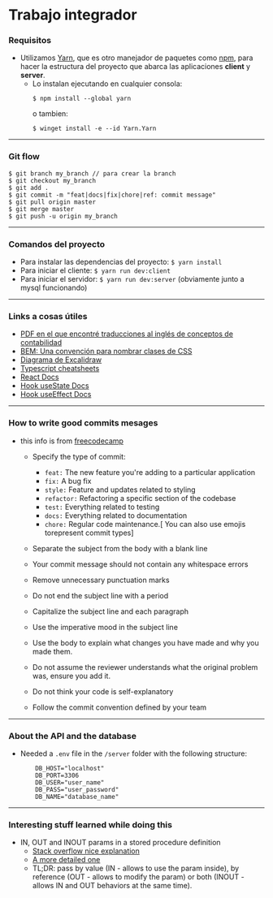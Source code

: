 # Trabajo integrador

### Requisitos
- Utilizamos [Yarn](https://yarnpkg.com/), que es otro manejador de paquetes como [npm](https://www.npmjs.com/),
para hacer la estructura del proyecto que abarca las aplicaciones **client** y **server**.  
    - Lo instalan ejecutando en cualquier consola:  
        ```
        $ npm install --global yarn
        ```
        o tambien:  
        ```
        $ winget install -e --id Yarn.Yarn
        ```

---

### Git flow
```
$ git branch my_branch // para crear la branch
$ git checkout my_branch
$ git add .
$ git commit -m "feat|docs|fix|chore|ref: commit message"
$ git pull origin master
$ git merge master
$ git push -u origin my_branch
```

---

### Comandos del proyecto
- Para instalar las dependencias del proyecto: `$ yarn install`
- Para iniciar el cliente: `$ yarn run dev:client`
- Para iniciar el servidor: `$ yarn run dev:server` (obviamente junto a mysql funcionando)

---

### Links a cosas útiles
- [PDF en el que encontré traducciones al inglés de conceptos de contabilidad](https://elingua.es/PDF/contabilidad1.pdf)
- [BEM: Una convención para nombrar clases de CSS](https://getbem.com/naming/)
- [Diagrama de Excalidraw](https://excalidraw.com/#room=acfc500c095aee59fe2f,p29P6cAN6qS7IcLzD09tnA)
- [Typescript cheatsheets](https://www.typescriptlang.org/cheatsheets)
- [React Docs](https://react.dev/)
- [Hook useState Docs](https://react.dev/reference/react/useState)
- [Hook useEffect Docs](https://react.dev/reference/react/useEffect)

---

### How to write good commits mesages
- this info is from [freecodecamp](https://www.freecodecamp.org/news/writing-good-commit-messages-a-practical-guide/    )
    - Specify the type of commit:
        - `feat:` The new feature you're adding to a particular application
        - `fix:` A bug fix
        - `style:` Feature and updates related to styling
        - `refactor:` Refactoring a specific section of the codebase
        - `test:` Everything related to testing
        - `docs:` Everything related to documentation
        - `chore:` Regular code maintenance.[ You can also use emojis torepresent commit types]

    - Separate the subject from the body with a blank line
    - Your commit message should not contain any whitespace errors
    - Remove unnecessary punctuation marks
    - Do not end the subject line with a period
    - Capitalize the subject line and each paragraph
    - Use the imperative mood in the subject line
    - Use the body to explain what changes you have made and why you made them.
    - Do not assume the reviewer understands what the original problem was, ensure you add it.
    - Do not think your code is self-explanatory
    - Follow the commit convention defined by your team

--- 

### About the API and the database
- Needed a `.env` file in the `/server` folder with the following structure:
    ```
        DB_HOST="localhost"
        DB_PORT=3306
        DB_USER="user_name"
        DB_PASS="user_password"
        DB_NAME="database_name"
    ```

---

### Interesting stuff learned while doing this
- IN, OUT and INOUT params in a stored procedure definition
    - [Stack overflow nice explanation](https://stackoverflow.com/questions/5537978/stored-procedures-in-out-inout-parameters)
    - [A more detailed one](https://www.mysqltutorial.org/stored-procedures-parameters.aspx)
    - TL;DR: pass by value (IN - allows to use the param inside),
    by reference (OUT - allows to modify the param)
    or both (INOUT - allows IN and OUT behaviors at the same time).
